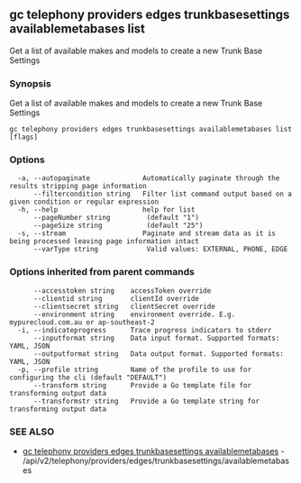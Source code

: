 ## gc telephony providers edges trunkbasesettings availablemetabases list

Get a list of available makes and models to create a new Trunk Base Settings

### Synopsis

Get a list of available makes and models to create a new Trunk Base Settings

```
gc telephony providers edges trunkbasesettings availablemetabases list [flags]
```

### Options

```
  -a, --autopaginate             Automatically paginate through the results stripping page information
      --filtercondition string   Filter list command output based on a given condition or regular expression
  -h, --help                     help for list
      --pageNumber string         (default "1")
      --pageSize string           (default "25")
  -s, --stream                   Paginate and stream data as it is being processed leaving page information intact
      --varType string            Valid values: EXTERNAL, PHONE, EDGE
```

### Options inherited from parent commands

```
      --accesstoken string    accessToken override
      --clientid string       clientId override
      --clientsecret string   clientSecret override
      --environment string    environment override. E.g. mypurecloud.com.au or ap-southeast-2
  -i, --indicateprogress      Trace progress indicators to stderr
      --inputformat string    Data input format. Supported formats: YAML, JSON
      --outputformat string   Data output format. Supported formats: YAML, JSON
  -p, --profile string        Name of the profile to use for configuring the cli (default "DEFAULT")
      --transform string      Provide a Go template file for transforming output data
      --transformstr string   Provide a Go template string for transforming output data
```

### SEE ALSO

* [gc telephony providers edges trunkbasesettings availablemetabases](gc_telephony_providers_edges_trunkbasesettings_availablemetabases.html)	 - /api/v2/telephony/providers/edges/trunkbasesettings/availablemetabases


